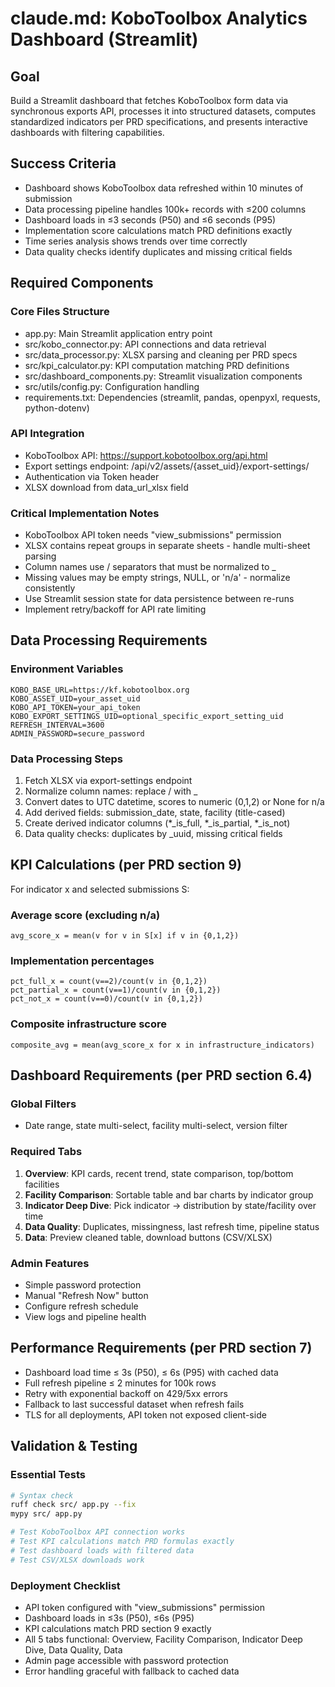 # claude.md: KoboToolbox Analytics Dashboard (Streamlit)

## Goal
Build a Streamlit dashboard that fetches KoboToolbox form data via synchronous exports API, processes it into structured datasets, computes standardized indicators per PRD specifications, and presents interactive dashboards with filtering capabilities.

## Success Criteria
- Dashboard shows KoboToolbox data refreshed within 10 minutes of submission
- Data processing pipeline handles 100k+ records with ≤200 columns  
- Dashboard loads in ≤3 seconds (P50) and ≤6 seconds (P95)
- Implementation score calculations match PRD definitions exactly
- Time series analysis shows trends over time correctly
- Data quality checks identify duplicates and missing critical fields

## Required Components

### Core Files Structure
- app.py: Main Streamlit application entry point
- src/kobo_connector.py: API connections and data retrieval
- src/data_processor.py: XLSX parsing and cleaning per PRD specs
- src/kpi_calculator.py: KPI computation matching PRD definitions
- src/dashboard_components.py: Streamlit visualization components
- src/utils/config.py: Configuration handling
- requirements.txt: Dependencies (streamlit, pandas, openpyxl, requests, python-dotenv)

### API Integration
- KoboToolbox API: https://support.kobotoolbox.org/api.html
- Export settings endpoint: /api/v2/assets/{asset_uid}/export-settings/
- Authentication via Token header
- XLSX download from data_url_xlsx field

### Critical Implementation Notes
- KoboToolbox API token needs "view_submissions" permission
- XLSX contains repeat groups in separate sheets - handle multi-sheet parsing
- Column names use / separators that must be normalized to _ 
- Missing values may be empty strings, NULL, or 'n/a' - normalize consistently
- Use Streamlit session state for data persistence between re-runs
- Implement retry/backoff for API rate limiting

## Data Processing Requirements

### Environment Variables
```
KOBO_BASE_URL=https://kf.kobotoolbox.org
KOBO_ASSET_UID=your_asset_uid
KOBO_API_TOKEN=your_api_token
KOBO_EXPORT_SETTINGS_UID=optional_specific_export_setting_uid
REFRESH_INTERVAL=3600
ADMIN_PASSWORD=secure_password
```

### Data Processing Steps
1. Fetch XLSX via export-settings endpoint
2. Normalize column names: replace / with _
3. Convert dates to UTC datetime, scores to numeric (0,1,2) or None for n/a
4. Add derived fields: submission_date, state, facility (title-cased)
5. Create derived indicator columns (*_is_full, *_is_partial, *_is_not)
6. Data quality checks: duplicates by _uuid, missing critical fields

## KPI Calculations (per PRD section 9)

For indicator x and selected submissions S:

### Average score (excluding n/a)
```
avg_score_x = mean(v for v in S[x] if v in {0,1,2})
```

### Implementation percentages
```
pct_full_x = count(v==2)/count(v in {0,1,2})
pct_partial_x = count(v==1)/count(v in {0,1,2}) 
pct_not_x = count(v==0)/count(v in {0,1,2})
```

### Composite infrastructure score
```
composite_avg = mean(avg_score_x for x in infrastructure_indicators)
```

## Dashboard Requirements (per PRD section 6.4)

### Global Filters
- Date range, state multi-select, facility multi-select, version filter

### Required Tabs
1. **Overview**: KPI cards, recent trend, state comparison, top/bottom facilities
2. **Facility Comparison**: Sortable table and bar charts by indicator group  
3. **Indicator Deep Dive**: Pick indicator → distribution by state/facility over time
4. **Data Quality**: Duplicates, missingness, last refresh time, pipeline status
5. **Data**: Preview cleaned table, download buttons (CSV/XLSX)

### Admin Features
- Simple password protection
- Manual "Refresh Now" button
- Configure refresh schedule  
- View logs and pipeline health

## Performance Requirements (per PRD section 7)

- Dashboard load time ≤ 3s (P50), ≤ 6s (P95) with cached data
- Full refresh pipeline ≤ 2 minutes for 100k rows  
- Retry with exponential backoff on 429/5xx errors
- Fallback to last successful dataset when refresh fails
- TLS for all deployments, API token not exposed client-side


## Validation & Testing

### Essential Tests
```bash
# Syntax check
ruff check src/ app.py --fix
mypy src/ app.py

# Test KoboToolbox API connection works
# Test KPI calculations match PRD formulas exactly
# Test dashboard loads with filtered data
# Test CSV/XLSX downloads work
```

### Deployment Checklist
- API token configured with "view_submissions" permission
- Dashboard loads in ≤3s (P50), ≤6s (P95)
- KPI calculations match PRD section 9 exactly
- All 5 tabs functional: Overview, Facility Comparison, Indicator Deep Dive, Data Quality, Data
- Admin page accessible with password protection
- Error handling graceful with fallback to cached data